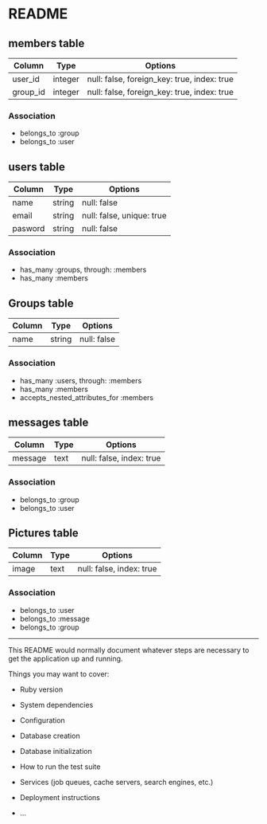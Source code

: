 # README

## members table
|Column|Type|Options|
|------|----|-------|
|user_id|integer|null: false, foreign_key: true, index: true|
|group_id|integer|null: false, foreign_key: true, index: true|

### Association
- belongs_to :group
- belongs_to :user

## users table
|Column|Type|Options|
|------|----|-------|
|name|string|null: false|
|email|string|null: false, unique: true|
|pasword|string|null: false|

### Association
- has_many :groups, through: :members
- has_many :members

## Groups table
|Column|Type|Options|
|------|----|-------|
|name|string|null: false|

### Association
- has_many :users, through: :members
- has_many :members
- accepts_nested_attributes_for :members

## messages table
|Column|Type|Options|
|------|----|-------|
|message|text|null: false, index: true|

### Association
- belongs_to :group
- belongs_to :user

## Pictures table
|Column|Type|Options|
|------|----|-------|
|image|text|null: false, index: true|

### Association
- belongs_to :user
- belongs_to :message
- belongs_to :group





----------------------------------
This README would normally document whatever steps are necessary to get the
application up and running.

Things you may want to cover:

* Ruby version

* System dependencies

* Configuration

* Database creation

* Database initialization

* How to run the test suite

* Services (job queues, cache servers, search engines, etc.)

* Deployment instructions

* ...
